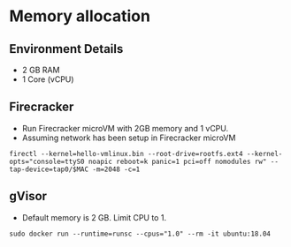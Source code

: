 # Memory allocation

## Environment Details
* 2 GB RAM
* 1 Core (vCPU)

## Firecracker

* Run Firecracker microVM with 2GB memory and 1 vCPU.
* Assuming network has been setup in Firecracker microVM
```
firectl --kernel=hello-vmlinux.bin --root-drive=rootfs.ext4 --kernel-opts="console=ttyS0 noapic reboot=k panic=1 pci=off nomodules rw" --tap-device=tap0/$MAC -m=2048 -c=1
```

## gVisor

* Default memory is 2 GB. Limit CPU to 1.
```
sudo docker run --runtime=runsc --cpus="1.0" --rm -it ubuntu:18.04
```

